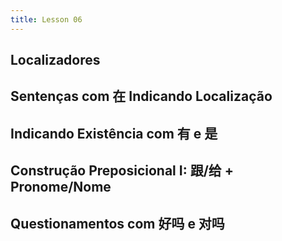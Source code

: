 ```yaml
---
title: Lesson 06
---
```


## Localizadores
## Sentenças com 在 Indicando Localização
## Indicando Existência com 有 e 是
## Construção Preposicional I: 跟/给 + Pronome/Nome
## Questionamentos com 好吗 e 对吗

